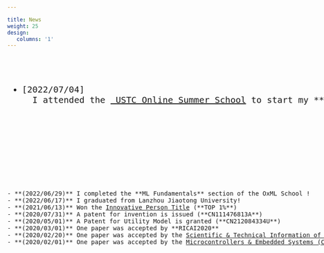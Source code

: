 ```yaml
---

title: News
weight: 25
design:
   columns: '1'
---
```

<pre style="width: 1425px; max-height: 500px; overflow-y: auto;">
<ul style="font-size: 20px;">
  <li><span style="font-weight: 100">[2022/07/04] </span>
  I attended the <a href="http://staff.ustc.edu.cn/~renjiec/SummerSchool_2022/index.html"> USTC Online Summer School</a> to start my **Computer Graphics** journey !
  
  </li>



</ul>

- **(2022/06/29)** I completed the **ML Fundamentals** section of the OxML School !
- **(2022/06/17)** I graduated from Lanzhou Jiaotong University!
- **(2021/06/13)** Won the <a href="https://tuanwei.lzjtu.edu.cn/info/1043/2997.htm">Innovative Person Title</a> (**TOP 1%**)
- **(2020/07/31)** A patent for invention is issued (**CN111476813A**)
- **(2020/05/01)** A Patent for Utility Model is granted (**CN212084334U**)
- **(2020/03/01)** One paper was accepted by **RICAI2020**
- **(2020/02/20)** One paper was accepted by the <a href="https://navi.cnki.net/knavi/journals/LZKQ/detail">Scientific & Technical Information of Gansu (Chinese Journal) </a>
- **(2020/02/01)** One paper was accepted by the <a href="https://navi.cnki.net/knavi/journals/DPJY/detail">Microcontrollers & Embedded Systems (Chinese Journal) </a>
</pre>
